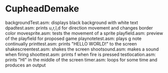 # CupheadDemake

backgroundTest.asm: displays black background with white text
dpadtest.asm: prints u,r,l,d for direction movement and changes border color
movesprite.asm: tests the movement of a sprite
playfield.asm: preview of the playfield for proposed game
playnotetest.asm: plays g note continually
printtest.asm: prints "HELLO WORLD!" to the screen
shakescreentest.asm: shakes the screen
shootsound.asm: makes a sound when firing
shoottest.asm: prints f when fire is pressed
testlocation.asm: prints "HI" in the middle of the screen
timer.asm: loops for some time and produces an output

